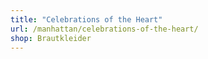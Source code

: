 ```yaml
---
title: "Celebrations of the Heart"
url: /manhattan/celebrations-of-the-heart/
shop: Brautkleider
---
```

